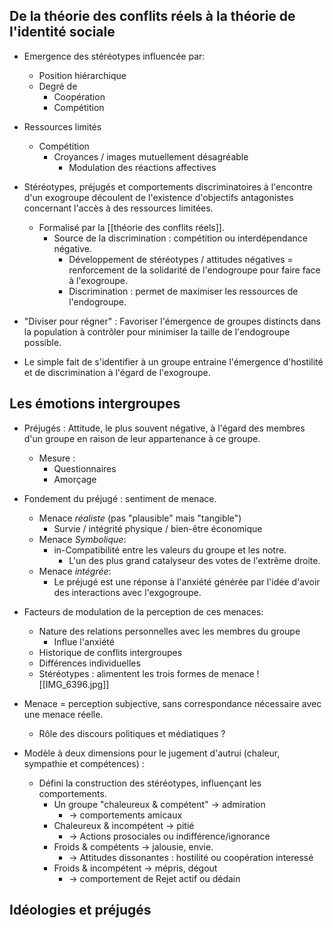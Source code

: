 
## De la théorie des conflits réels à la théorie de l'identité sociale 


- Emergence des stéréotypes influencée par:
	- Position hiérarchique 
	- Degré de 
		- Coopération
		- Compétition

 - Ressources limités 
	 - Compétition
		 - Croyances / images mutuellement désagréable 
			 - Modulation des réactions affectives 

- Stéréotypes, préjugés et comportements discriminatoires à l'encontre d'un exogroupe découlent de l'existence d'objectifs antagonistes concernant l'accès à des ressources limitées. 
	- Formalisé par la [[théorie des conflits réels]]. 
		- Source de la discrimination : compétition ou interdépendance négative.
			- Développement de stéréotypes / attitudes négatives = renforcement de la solidarité de l'endogroupe pour faire face à l'exogroupe. 
			- Discrimination : permet de maximiser les ressources de l'endogroupe. 

- "Diviser pour régner" : Favoriser l'émergence de groupes distincts dans la population à contrôler pour minimiser la taille de l'endogroupe possible. 


- Le simple fait de s'identifier à un groupe entraine l'émergence d'hostilité et de discrimination à l'égard de l'exogroupe. 

## Les émotions intergroupes 

- Préjugés : Attitude, le plus souvent négative, à l'égard des membres d'un groupe en raison de leur appartenance à ce groupe. 
	- Mesure :
		- Questionnaires
		- Amorçage

- Fondement du préjugé : sentiment de menace. 
	- Menace *réaliste* (pas "plausible" mais "tangible")
		- Survie / intégrité physique / bien-être économique 
	- Menace *Symbolique*:
		- in-Compatibilité entre les valeurs du groupe et les notre. 
			- L'un des plus grand catalyseur des votes de l'extrême droite.
	- Menace *intégrée*:
		- Le préjugé est une réponse à l'anxiété générée par l'idée d'avoir des interactions avec l'exgogroupe.
- Facteurs de modulation de la perception de ces menaces:
	- Nature des relations personnelles avec les membres du groupe 
		- Influe l'anxiété 
	- Historique de conflits intergroupes 
	- Différences individuelles 
	- Stéréotypes : alimentent les trois formes de menace
	![[IMG_6396.jpg]]

- Menace = perception subjective, sans correspondance nécessaire avec une menace réelle. 
	- Rôle des discours politiques et médiatiques ?

- Modèle à deux dimensions pour le jugement d'autrui (chaleur, sympathie et compétences) :
	- Défini la construction des stéréotypes, influençant les comportements.
		- Un groupe "chaleureux & compétent" -> admiration
			- -> comportements amicaux 
		- Chaleureux & incompétent -> pitié
			- -> Actions prosociales ou indifférence/ignorance
		- Froids & compétents -> jalousie, envie.
			- -> Attitudes dissonantes : hostilité ou coopération interessé
		- Froids & incompétent -> mépris, dégout
			- -> comportement de Rejet actif ou dédain

## Idéologies et préjugés 


